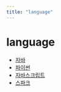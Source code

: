 ```yaml
---
title: "language"
---
```


# language

- [자바](/language/java)
- [파이썬](/language/python)
- [자바스크립트](/language/js)
- [스파크](/language/pyspark)
